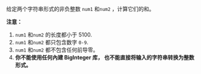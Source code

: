 <p>给定两个字符串形式的非负整数&nbsp;<code>num1</code> 和<code>num2</code>&nbsp;，计算它们的和。</p>

<p><strong>注意：</strong></p>

<ol>
	<li><code>num1</code> 和<code>num2</code>&nbsp;的长度都小于 5100.</li>
	<li><code>num1</code> 和<code>num2</code> 都只包含数字&nbsp;<code>0-9</code>.</li>
	<li><code>num1</code> 和<code>num2</code> 都不包含任何前导零。</li>
	<li><strong>你不能使用任何內建 BigInteger 库，&nbsp;也不能直接将输入的字符串转换为整数形式。</strong></li>
</ol>
